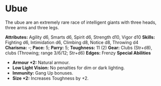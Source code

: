 # Ubue

The ubue are an extremely rare race of intelligent giants with three
heads, three arms and three legs.

**Attributes:** Agility d6, Smarts d6, Spirit d6, Strength d10, Vigor
d10
**Skills:** Fighting d6, Intimidation d6, Climbing d8, Notice d8,
Throwing d4
**Charisma:** -; **Pace:** 5; **Parry:** 5; **Toughness:** 11 (2)
**Gear:** Clubs (Str+d8), clubs (Throwing; range 3/6/12; Str+d6)
**Edges:** Frenzy
**Special Abilities**

- **Armour +2:** Natural armour.
- **Low Light Vision:** No penalties for dim or dark lighting.
- **Immunity:** Gang Up bonuses.
- **Size +2:** Increases Toughness by +2.
